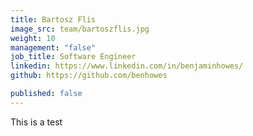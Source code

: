 ```yaml
---
title: Bartosz Flis
image_src: team/bartoszflis.jpg
weight: 10
management: "false"
job_title: Software Engineer
linkedin: https://www.linkedin.com/in/benjaminhowes/
github: https://github.com/benhowes

published: false
---
```


This is a test
